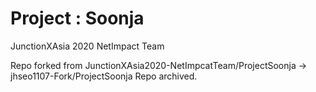 # Project : Soonja
JunctionXAsia 2020 NetImpact Team

Repo forked from JunctionXAsia2020-NetImpcatTeam/ProjectSoonja -> jhseo1107-Fork/ProjectSoonja
Repo archived.
